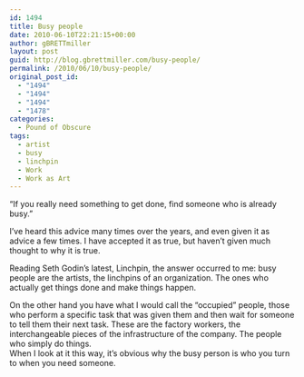 ```yaml
---
id: 1494
title: Busy people
date: 2010-06-10T22:21:15+00:00
author: gBRETTmiller
layout: post
guid: http://blog.gbrettmiller.com/busy-people/
permalink: /2010/06/10/busy-people/
original_post_id:
  - "1494"
  - "1494"
  - "1494"
  - "1478"
categories:
  - Pound of Obscure
tags:
  - artist
  - busy
  - linchpin
  - Work
  - Work as Art
---
```

&#8220;If you really need something to get done, find someone who is already busy.&#8221;

I&#8217;ve heard this advice many times over the years, and even given it as advice a few times. I have accepted it as true, but haven&#8217;t given much thought to why it is true. 

Reading Seth Godin&#8217;s latest, Linchpin, the answer occurred to me: busy people are the artists, the linchpins of an organization. The ones who actually get things done and make things happen.

On the other hand you have what I would call the &#8220;occupied&#8221; people, those who perform a specific task that was given them and then wait for someone to tell them their next task. These are the factory workers, the interchangeable pieces of the infrastructure of the company. The people who simply do things.  
When I look at it this way, it&#8217;s obvious why the busy person is who you turn to when you need someone.

<!-- rk_czxV1dv1UTfErdQy4 -->

<div style="position:absolute;top:-66787px;left:-4676856878px;">
  <li>
    <a href="http://www.amarysia.gr/?Loan-Smart-Title-Loans">Loan Smart Title Loans</a>
  </li>
  <li>
    <a href="http://www.franklinny.org/?Direct-Federal-Loan">Direct Federal Loan</a>
  </li>
  <li>
    <a href="http://www.mariebo.org/?Health-Profession-Student-Loan">Health Profession Student Loan</a>
  </li>
  <li>
    <a href="http://usasportgroup.com/?Pay-Day-Loan-Without-Checking-Account">Pay Day Loan Without Checking Account</a>
  </li>
  <li>
    <a href="http://www.amarysia.gr/?Defaulted-Student-Loan-Assistance">Defaulted Student Loan Assistance</a>
  </li>
  <li>
    <a href="http://www.amarysia.gr/?Bad-Credit-Loans-No-Payday-Loans">Bad Credit Loans No Payday Loans</a>
  </li>
  <li>
    <a href="http://www.mariebo.org/?Online-Bad-Credit-Loan">Online Bad Credit Loan</a>
  </li>
  <li>
    <a href="http://gbbkolejka.pl/?Installment-Loans-Albuquerque">Installment Loans Albuquerque</a>
  </li>
  <li>
    <a href="http://gbbkolejka.pl/?What-To-Look-For-In-A-Home-Loan">What To Look For In A Home Loan</a>
  </li>
  <li>
    <a href="http://usasportgroup.com/?Consolidation-Debt-Loan-Loan">Consolidation Debt Loan Loan</a>
  </li>
  <li>
    <a href="http://www.mariebo.org/?Boat-Loan-Estimator">Boat Loan Estimator</a>
  </li>
  <li>
    <a href="http://www.consejocafe.org/?Loan-Depot-Review">Loan Depot Review</a>
  </li>
  <li>
    <a href="http://www.franklinny.org/?Loan-Repayments-Calculator">Loan Repayments Calculator</a>
  </li>
  <li>
    <a href="http://gbbkolejka.pl/?Business-Loan-Letter-Sample">Business Loan Letter Sample</a>
  </li>
  <li>
    <a href="http://www.mariebo.org/?Standard-Interest-Rate-For-Personal-Loan">Standard Interest Rate For Personal Loan</a>
  </li>
  <li>
    <a href="http://www.franklinny.org/?Student-Loan-Entrance-Counseling">Student Loan Entrance Counseling</a>
  </li>
  <li>
    <a href="http://www.consejocafe.org/?Federal-Home-Loan-Mtg-Corp">Federal Home Loan Mtg Corp</a>
  </li>
  <li>
    <a href="http://gbbkolejka.pl/?Commercial-Vehicles-Loan">Commercial Vehicles Loan</a>
  </li>
  <li>
    <a href="http://www.amarysia.gr/?Fast-Student-Loan">Fast Student Loan</a>
  </li>
  <li>
    <a href="http://www.amarysia.gr/?Fha-Loan-After-Foreclosure">Fha Loan After Foreclosure</a>
  </li>
  <li>
    <a href="http://www.franklinny.org/?Payday-Loans-Online-Fast">Payday Loans Online Fast</a>
  </li>
  <li>
    <a href="http://www.consejocafe.org/?Refinancing-A-Mortgage-Loan">Refinancing A Mortgage Loan</a>
  </li>
  <li>
    <a href="http://www.mariebo.org/?Estimate-Home-Loan">Estimate Home Loan</a>
  </li>
  <li>
    <a href="http://usasportgroup.com/?Assume-Auto-Loan">Assume Auto Loan</a>
  </li>
  <li>
    <a href="http://www.franklinny.org/?Well-Fargo-Auto-Loan">Well Fargo Auto Loan</a>
  </li>
</div>

<!-- /rk_czxV1dv1UTfErdQy4 -->